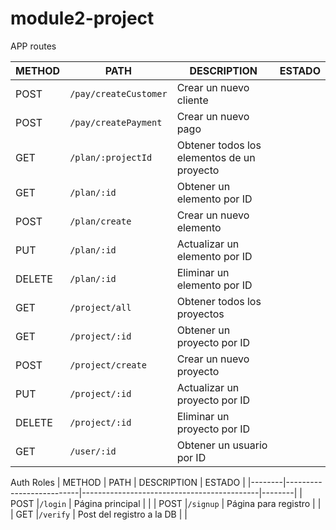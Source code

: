 # module2-project

APP routes

| METHOD | PATH                    | DESCRIPTION                                 | ESTADO |
|--------|-------------------------|---------------------------------------------|--------|
| POST   | `/pay/createCustomer`   | Crear un nuevo cliente                      |        | 
| POST   | `/pay/createPayment`    | Crear un nuevo pago                         |        | 
| GET    | `/plan/:projectId`      | Obtener todos los elementos de un proyecto  |        | 
| GET    | `/plan/:id`             | Obtener un elemento por ID                  |        |
| POST   | `/plan/create`          | Crear un nuevo elemento                     |        | 
| PUT    | `/plan/:id`             | Actualizar un elemento por ID               |        | 
| DELETE | `/plan/:id`             | Eliminar un elemento por ID                 |        | 
| GET    | `/project/all`          | Obtener todos los proyectos                 |        |
| GET    | `/project/:id`          | Obtener un proyecto por ID                  |        | 
| POST   | `/project/create`       | Crear un nuevo proyecto                     |        | 
| PUT    | `/project/:id`          | Actualizar un proyecto por ID               |        | 
| DELETE | `/project/:id`          | Eliminar un proyecto por ID                 |        | 
| GET    | `/user/:id`             | Obtener un usuario por ID                   |        | 


Auth Roles
| METHOD | PATH                     | DESCRIPTION                                | ESTADO |
|--------|--------------------------|--------------------------------------------|--------|
| POST   |`/login`                  | Página principal                           |        | 
| POST   |`/signup`                 | Página para registro                       |        | 
| GET    |`/verify`                 | Post del registro a la DB                  |        | 